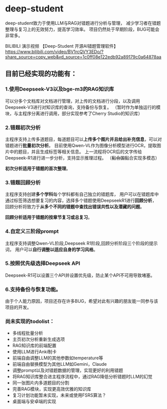 # deep-student

deep-student致力于使用LLM与RAG对错题进行分析与管理，
减少学习者在错题整理与复习上的无效努力，提高学习效率。
项目仍然处于早期阶段，BUG可能会非常多。

BILIBILI 演示视频
【Deep-Student 开源AI错题管理软件】 
https://www.bilibili.com/video/BV1rcQVY3EDo/?share_source=copy_web&vd_source=1c0ff08e122edb92a89179c0a64878aa

## 目前已经实现的功能有：

### 1.使用Deepseek-V3以及bge-m3的RAG知识库
可以分多个文档库对文档进行管理，对上传的文档进行分段，以及调用Deepseek-V3进行对知识库的查询，支持备份与恢复。
（暂时作为单独运行的模块，与主程序分离进行调用，部分实现参考了Cherry Studio的知识库）

### 2.错题初次分析
主程序支持上传多道题目，每道题目可以**上传多个图片并且给出补充信息**，可以对错题进行**批量初次分析**。
目前使用Qwen-VL作为图像分析模型进行OCR，提取图片中的题目，并且生成标签等相关信息。
上一流程将OCR后的文字传给Deepseek-R1进行进一步分析，支持显示推理过程。
（~~黏合国~~黏合实现多模态）

**初次分析适用于错题的首次整理**。



### 3.错题回顾分析
主程序支持创建**多个学科**每个学科都有自己独立的错题库，
用户可以在错题库中通过标签筛选想要复习的内容，选择多个错题使用DeepseekR1进行**回顾分析**，
回顾分析将致力于**从多个不同的错题中查找出错误共性以及潜藏的问题**。

**回顾分析适用于错题的按章节复习或总复习**。

### 4.自定义三阶段prompt
主程序支持调整Qwen-VL阶段,Deepseek R1阶段,回顾分析阶段三个阶段的提示词，
用户可以**自行调整以适应自身的学习风格**。

### 5.按照优先级选择Deepseek API
Deepseek-R1可以设置三个API并设置优先级，防止某个API不可用导致堵塞。

### 6.支持备份与恢复功能。



由于个人能力原因，项目还存在许多BUG，希望对此有兴趣的朋友能一同参与该项目的开发。

### 尚未实现的todolist：
- 多线程批量分析
- 主页初次分析重新生成选项
- RAG知识库的前端配置
- 使用LLM进行Anki制卡
- 前端自由调整LLM的其他参数如temperature等
- 前端自由替换模型为其他LLM如Gemini，Claude
- 调整prompt以及对错题数据的管理，实现更好的利用错题
- 将RAG知识库整合进主程序流程中，通过RAG降低分析错题时LLM的幻觉
- 同一张图片内多道题目的分割
- 完善RAG模块，实现更高效优雅的知识库
- 复习计划功能暂未实现，未来或使用FSRS算法？
- 桌面端与安卓端的实现



